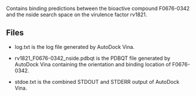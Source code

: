 Contains binding predictions between the bioactive compound F0676-0342 and the nside search space on the virulence factor rv1821.

## Files

- log.txt is the log file generated by AutoDock Vina.

- rv1821_F0676-0342_nside.pdbqt is the PDBQT file generated by AutoDock Vina containing the orientation and binding location of F0676-0342.

- stdoe.txt is the combined STDOUT and STDERR output of AutoDock Vina.

